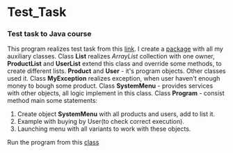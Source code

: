 # Test_Task #
### Test task to Java course
This program realizes test task from this [link][1].
I create a [package][2] with all my auxiliary classes.
Class __List__ realizes _ArrayList_ collection 
with one owner, __ProductList__ and __UserList__ 
extend this class and override some methods,
to create different lists. __Product__ and
__User__ - it's program objects. Other classes 
used it.
Class __MyException__ realizes exception, 
when user haven't enough money to bough some 
product. 
Class __SystemMenu__ - provides services with other
objects, all logic implement in this class.
Class __Program__ - consist method main some
statements:
1. Create object __SystemMenu__ with all
products and users, add to list it.
2. Example with buying by User(to check 
correct execution).
3. Launching menu with all variants to 
work with these objects.

Run the program from this [class][3]

[1]: https://docs.google.com/document/d/1xqtEUk1s0R408-3cGjJC5fHUq-vYXHyqWAjSfOCEIvY/edit?usp=sharing
[2]: https://github.com/Gamemod13/Test_Task/blob/7cf790c15b091bb2d125d85f3919149ad8cbd440/src/main/java/product/user
[3]: https://github.com/Gamemod13/Test_Task/blob/bcdb28df2d5a9e6a337fe0952206f2e6f426adbf/src/main/java/Program.java